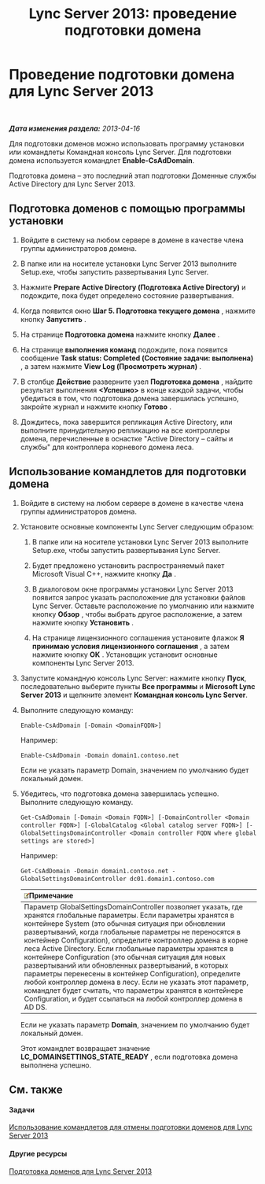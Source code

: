 ﻿---
title: 'Lync Server 2013: проведение подготовки домена'
TOCTitle: Проведение подготовки домена
ms:assetid: 95dab800-1f2c-4506-b36c-99986643b149
ms:mtpsurl: https://technet.microsoft.com/ru-ru/library/Gg398761(v=OCS.15)
ms:contentKeyID: 49310564
ms.date: 05/19/2016
mtps_version: v=OCS.15
ms.translationtype: HT
---

# Проведение подготовки домена для Lync Server 2013

 

_**Дата изменения раздела:** 2013-04-16_

Для подготовки доменов можно использовать программу установки или командлеты Командная консоль Lync Server. Для подготовки домена используется командлет **Enable-CsAdDomain**.

Подготовка домена – это последний этап подготовки Доменные службы Active Directory для Lync Server 2013.

## Подготовка доменов с помощью программы установки

1.  Войдите в систему на любом сервере в домене в качестве члена группы администраторов домена.

2.  В папке или на носителе установки Lync Server 2013 выполните Setup.exe, чтобы запустить развертывания Lync Server.

3.  Нажмите **Prepare Active Directory (Подготовка Active Directory)** и подождите, пока будет определено состояние развертывания.

4.  Когда появится окно **Шаг 5. Подготовка текущего домена** , нажмите кнопку **Запустить** .

5.  На странице **Подготовка домена** нажмите кнопку **Далее** .

6.  На странице **выполнения команд** подождите, пока появится сообщение **Task status: Completed (Состояние задачи: выполнена)** , а затем нажмите **View Log (Просмотреть журнал)** .

7.  В столбце **Действие** разверните узел **Подготовка домена** , найдите результат выполнения **\<Успешно\>** в конце каждой задачи, чтобы убедиться в том, что подготовка домена завершилась успешно, закройте журнал и нажмите кнопку **Готово** .

8.  Дождитесь, пока завершится репликация Active Directory, или выполните принудительную репликацию на все контроллеры домена, перечисленные в оснастке "Active Directory – сайты и службы" для контроллера корневого домена леса.

## Использование командлетов для подготовки домена

1.  Войдите в систему на любом сервере в домене в качестве члена группы администраторов домена.

2.  Установите основные компоненты Lync Server следующим образом:
    
    1.  В папке или на носителе установки Lync Server 2013 выполните Setup.exe, чтобы запустить развертывания Lync Server.
    
    2.  Будет предложено установить распространяемый пакет Microsoft Visual C++, нажмите кнопку **Да** .
    
    3.  В диалоговом окне программы установки Lync Server 2013 появится запрос указать расположение для установки файлов Lync Server. Оставьте расположение по умолчанию или нажмите кнопку **Обзор** , чтобы выбрать другое расположение, а затем нажмите кнопку **Установить** .
    
    4.  На странице лицензионного соглашения установите флажок **Я принимаю условия лицензионного соглашения** , а затем нажмите кнопку **ОК** . Установщик установит основные компоненты Lync Server 2013.

3.  Запустите командную консоль Lync Server: нажмите кнопку **Пуск**, последовательно выберите пункты **Все программы** и **Microsoft Lync Server 2013** и щелкните элемент **Командная консоль Lync Server**.

4.  Выполните следующую команду:
    
        Enable-CsAdDomain [-Domain <DomainFQDN>] 
    
    Например:
    
        Enable-CsAdDomain -Domain domain1.contoso.net 
    
    Если не указать параметр Domain, значением по умолчанию будет локальный домен.

5.  Убедитесь, что подготовка домена завершилась успешно. Выполните следующую команду.
    
        Get-CsAdDomain [-Domain <Domain FQDN>] [-DomainController <Domain controller FQDN>] [-GlobalCatalog <Global catalog server FQDN>] [-GlobalSettingsDomainController <Domain controller FQDN where global settings are stored>] 
    
    Например:
    
        Get-CsAdDomain -Domain domain1.contoso.net -GlobalSettingsDomainController dc01.domain1.contoso.com
    
    <table>
    <thead>
    <tr class="header">
    <th><img src="images/Gg398412.note(OCS.15).gif" title="note" alt="note" />Примечание</th>
    </tr>
    </thead>
    <tbody>
    <tr class="odd">
    <td>Параметр GlobalSettingsDomainController позволяет указать, где хранятся глобальные параметры. Если параметры хранятся в контейнере System (это обычная ситуация при обновлении развертываний, когда глобальные параметры не переносятся в контейнер Configuration), определите контроллер домена в корне леса Active Directory. Если глобальные параметры хранятся в контейнере Configuration (это обычная ситуация для новых развертываний или обновленных развертываний, в которых параметры перенесены в контейнер Configuration), определите любой контроллер домена в лесу. Если не указать этот параметр, командлет будет считать, что параметры хранятся в контейнере Configuration, и будет ссылаться на любой контроллер домена в AD DS.</td>
    </tr>
    </tbody>
    </table>
    
    Если не указать параметр **Domain**, значением по умолчанию будет локальный домен.
    
    Этот командлет возвращает значение **LC\_DOMAINSETTINGS\_STATE\_READY** , если подготовка домена выполнена успешно.

## См. также

#### Задачи

[Использование командлетов для отмены подготовки доменов для Lync Server 2013](lync-server-2013-using-cmdlets-to-reverse-domain-preparation.md)  

#### Другие ресурсы

[Подготовка доменов для Lync Server 2013](lync-server-2013-preparing-domains.md)

